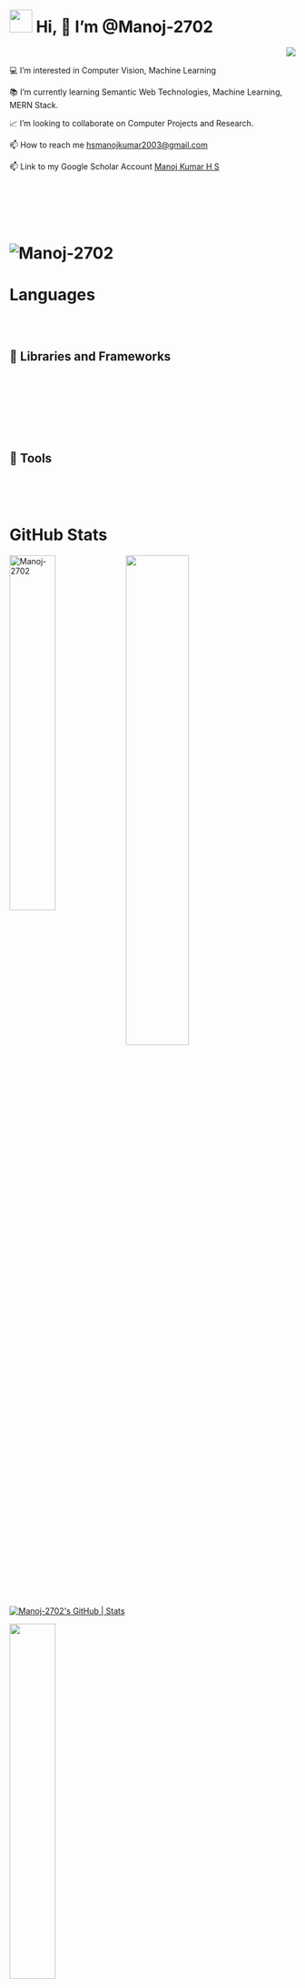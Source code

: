 # <img src="https://raw.githubusercontent.com/iampavangandhi/iampavangandhi/master/gifs/Hi.gif" height="40px" width="40px"> Hi, 👋 I’m @Manoj-2702

<img align = "right" margin="0" src="https://i.gifer.com/origin/84/84d79f587caeee69caf306386ec3527d_w200.gif">  
<br>
<p align="left">💻 I’m interested in Computer Vision, Machine Learning </p>
<p align="left">📚 I’m currently learning Semantic Web Technologies, Machine Learning, MERN Stack. </p>
<p align="left"> 📈 I’m looking to collaborate on Computer Projects and Research. </p>
<p align="left"> 📫 How to reach me <a href="hsmanojkumar2003@gmail.com">hsmanojkumar2003@gmail.com </a></p>
<p align="left"> 📫 Link to my Google Scholar Account <a href="https://scholar.google.com/citations?user=RN9QdgUAAAAJ&hl=en">Manoj Kumar H S </a></p>

<!---
Manoj-2702/Manoj-2702 is a ✨ special ✨ repository because its `README.md` (this file) appears on your GitHub profile.
You can click the Preview link to take a look at your changes.
--->
<br><br><br><br>
# <p align="left"> <img src="https://komarev.com/ghpvc/?username=Manoj-2702&label=Profile%20views&color=0e75b6&style=flat" alt="Manoj-2702" /> </p>


# Languages
<a href=""><img alt="" src="https://img.shields.io/badge/Python-3776AB?style=for-the-badge&logo=python&logoColor=white" /></a>
<a href=""><img alt="" src="https://img.shields.io/badge/C-00599C?style=for-the-badge&logo=c&logoColor=white" /></a>
<a href=""><img alt="" src="https://img.shields.io/badge/HTML5-E34F26?style=for-the-badge&logo=html5&logoColor=white" /></a>
<a href=""><img alt="" src="https://img.shields.io/badge/CSS3-1572B6?style=for-the-badge&logo=css3&logoColor=white" /></a>
<a href=""><img alt="" src="https://img.shields.io/badge/C%2B%2B-00599C?style=for-the-badge&logo=c%2B%2B&logoColor=white" /></a>
<a href=""><img alt="" src="https://img.shields.io/badge/JavaScript-F7DF1E?style=for-the-badge&logo=javascript&logoColor=black" /></a>
<a href=""><img alt="" src="https://img.shields.io/badge/TypeScript-007ACC?style=for-the-badge&logo=typescript&logoColor=white" /></a>
<a href=""><img alt="" src="https://img.shields.io/badge/MySQL-00000F?style=for-the-badge&logo=mysql&logoColor=white" /></a>
<!-- <a href=""><img alt="" src="https://img.shields.io/badge/PostgreSQL-316192?style=for-the-badge&logo=postgresql&logoColor=white" /></a> -->
<a href=""><img alt="" src="https://img.shields.io/badge/MongoDB-white?style=for-the-badge&logo=mongodb&logoColor=4EA94B" /></a>
<!-- <a href=""><img alt="" src="https://img.shields.io/badge/Shell_Script-121011?style=for-the-badge&logo=gnu-bash&logoColor=white" /></a>
<a href=""><img alt="" src="https://img.shields.io/badge/Markdown-000000?style=for-the-badge&logo=markdown&logoColor=white" /></a> -->

## 🧰 Libraries and Frameworks

<a href=""><img alt="" src="https://img.shields.io/badge/Node.js-43853D?style=for-the-badge&logo=node.js&logoColor=white" /></a>
<a href=""><img alt="" src="https://img.shields.io/badge/Express.js-000000?style=for-the-badge&logo=express&logoColor=white" /></a>
<a href=""><img alt="" src="https://img.shields.io/badge/React-20232A?style=for-the-badge&logo=react&logoColor=61DAFB" /></a>
<!-- <a href=""><img alt="" src="https://img.shields.io/badge/Redux-593D88?style=for-the-badge&logo=redux&logoColor=white" /></a> -->
<a href=""><img alt="" src="https://img.shields.io/badge/next.js-000000?style=for-the-badge&logo=nextdotjs&logoColor=white" /></a>
<!-- <a href=""><img alt="" src="https://img.shields.io/badge/Vue.js-35495E?style=for-the-badge&logo=vuedotjs&logoColor=4FC08D" /></a> -->
<a href=""><img alt="" src="https://img.shields.io/badge/jQuery-0769AD?style=for-the-badge&logo=jquery&logoColor=white" /></a>
<!-- <a href=""><img alt="" src="https://img.shields.io/badge/ejs-0769AD?style=for-the-badge&logo=ejs&logoColor=white" /></a> -->
<a href=""><img alt="" src="https://img.shields.io/badge/styled--components-DB7093?style=for-the-badge&logo=styled-components&logoColor=white" /></a>
<a href=""><img alt="" src="https://img.shields.io/badge/Bootstrap-563D7C?style=for-the-badge&logo=bootstrap&logoColor=white" /></a>
<a href=""><img alt="" src="https://img.shields.io/badge/Tailwind_CSS-38B2AC?style=for-the-badge&logo=tailwind-css&logoColor=white" /></a>
<a href=""><img alt="" src="https://img.shields.io/badge/Material%20UI-007FFF?style=for-the-badge&logo=mui&logoColor=white" /></a>
<!-- <a href=""><img alt="" src="https://img.shields.io/badge/Selenium-43B02A?style=for-the-badge&logo=Selenium&logoColor=white" /></a> -->
<!-- <a href=""><img alt="" src="https://img.shields.io/badge/Discord.py-3776AB?style=for-the-badge&logo=python&logoColor=white" /></a> -->
<!-- <a href=""><img alt="" src="https://img.shields.io/badge/Discord.js-F7DF1E?style=for-the-badge&logo=javascript&logoColor=black" /></a> -->
<a href=""><img alt="" src="https://img.shields.io/badge/TensorFlow-FF6F00?style=for-the-badge&logo=TensorFlow&logoColor=white" /></a>
<a href=""><img alt="" src="https://img.shields.io/badge/Keras-D00000?style=for-the-badge&logo=Keras&logoColor=white" /></a>
<a href=""><img alt="" src="https://img.shields.io/badge/Numpy-777BB4?style=for-the-badge&logo=numpy&logoColor=white" /></a>
<a href=""><img alt="" src="https://img.shields.io/badge/Pandas-2C2D72?style=for-the-badge&logo=pandas&logoColor=white" /></a>
<a href=""><img alt="" src="https://img.shields.io/badge/scikit_learn-F7931E?style=for-the-badge&logo=scikit-learn&logoColor=white" /></a>
<a href=""><img alt="" src="https://img.shields.io/badge/Flask-000000?style=for-the-badge&logo=flask&logoColor=white" /></a>


## 🔧 Tools

<a href=""><img alt="" src="https://img.shields.io/badge/Git-F05032?style=for-the-badge&logo=git&logoColor=white" /></a>
<a href=""><img alt="" src="https://img.shields.io/badge/GitHub-100000?style=for-the-badge&logo=github&logoColor=white" /></a>
<a href=""><img alt="" src="https://img.shields.io/badge/Jupyter-F37626.svg?&style=for-the-badge&logo=Jupyter&logoColor=white" /></a>
<a href=""><img alt="" src="https://img.shields.io/badge/Postman-FF6C37?style=for-the-badge&logo=Postman&logoColor=white" /></a>
<a href=""><img alt="" src="https://img.shields.io/badge/Heroku-430098?style=for-the-badge&logo=heroku&logoColor=white" /></a>
<a href=""><img alt="" src="https://img.shields.io/badge/firebase-ffca28?style=for-the-badge&logo=firebase&logoColor=black" /></a>
<a href=""><img alt="" src="https://img.shields.io/badge/Visual_Studio_Code-0078D4?style=for-the-badge&logo=visual%20studio%20code&logoColor=white" /></a>
<a href=""><img alt="" src="https://img.shields.io/badge/sublime_text-%23575757.svg?&style=for-the-badge&logo=sublime-text&logoColor=important" /></a>
<!-- <a href=""><img alt="" src="https://img.shields.io/badge/Repl.it-%230D101E.svg?style=for-the-badge&logo=replit&logoColor=white" /></a> -->
<a href=""><img alt="" src="https://img.shields.io/badge/Ubuntu-E95420?style=for-the-badge&logo=ubuntu&logoColor=white" /></a>
<a href=""><img alt="" src="https://img.shields.io/badge/figma-%23F24E1E.svg?style=for-the-badge&logo=figma&logoColor=white" /></a>


# GitHub Stats
<p><img align="left" width="40%" src="https://github-readme-streak-stats.herokuapp.com/?user=Manoj-2702&theme=nord" alt="Manoj-2702" /></p>
<p><img align="center" width="47%" src="https://github-readme-stats.vercel.app/api?username=Manoj-2702&include_all_commits=true&count_private=true&show_icons=true&line_height=20&theme=nord"/></p>

[![Manoj-2702's GitHub | Stats](https://stats.quine.sh/Manoj-2702/github?theme=light)](https://quine.sh)




<p><img align="center" width="40%" src="https://github-readme-stats.vercel.app/api/top-langs/?username=Manoj-2702&langs_count=6&layout=compact&theme=nord" /></p>



<p><img align="center" width=100% src="https://github-profile-trophy.vercel.app/?username=Manoj-2702&column=7&theme=nord&no-frame=true"/></p>

<p><img alt="Activity Graph" src="https://activity-graph.herokuapp.com/graph?username=Manoj-2702&theme=nord"/></p>

## Coding platforms

<a href = "https://www.hackerrank.com/hsmanojkumar2003?hr_r=1" ><img alt="Hackerrank" src="https://img.shields.io/badge/-Hackerrank-2EC866?style=for-the-badge&logo=HackerRank&logoColor=black"/> </a>
<a href = "https://leetcode.com/Manoj_2702/" ><img alt="Leetcode" src="https://img.shields.io/badge/-LeetCode-FFA116?style=for-the-badge&logo=LeetCode&logoColor=black"/> </a>


# Social Links

<!-- <h3 align="left">Connect with me:</h3> -->
<p align="left">
<a href="https://www.linkedin.com/in/manojkumarhs/"><img src="https://img.shields.io/badge/-Manoj-blue?style=for-the-badge&logo=Linkedin&logoColor=white&link=https://www.linkedin.com/in/manojkumarhs)](https://www.linkedin.com/in/manojkumarhs/"></a>
</p>
<a href = "https://twitter.com/ManojKumarHS9" ><img alt="Twitter" src="https://img.shields.io/badge/twitter-%231DA1F2.svg?&style=for-the-badge&logo=Twitter&logoColor=white"/> </a>


